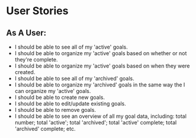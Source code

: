 # User Stories

## As A User:
- I should be able to see all of my 'active' goals.
- I should be able to organize my 'active' goals based on whether or not they're complete.
- I should be able to organize my 'active' goals based on when they were created.
- I should be able to see all of my 'archived' goals.
- I should be able to organize my 'archived' goals in the same way the I can organize my 'active' goals.
- I should be able to create new goals.
- I should be able to edit/update existing goals.
- I should be able to remove goals.
- I should be able to see an overview of all my goal data, including: total number; total 'active'; total 'archived'; total 'active' complete; total 'archived' complete; etc.
